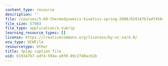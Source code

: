 ```yaml
---
content_type: resource
description: ''
file: /courses/5-60-thermodynamics-kinetics-spring-2008/619347b7adf4594aa9f089c2740acb2b_wCSl5eeMSDY.vtt
file_size: 57903
file_type: application/x-subrip
learning_resource_types: []
license: https://creativecommons.org/licenses/by-nc-sa/4.0/
ocw_type: OCWFile
resourcetype: Other
title: 3play caption file
uid: 619347b7-adf4-594a-a9f0-89c2740acb2b
---
```

